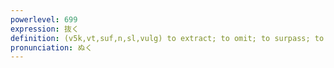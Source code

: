 ```yaml
---
powerlevel: 699
expression: 抜く
definition: (v5k,vt,suf,n,sl,vulg) to extract; to omit; to surpass; to overtake; to draw out; to unplug; to do something to the end; to ejaculate (gen. with ref. to masturbation); (P)
pronunciation: ぬく
---
```

